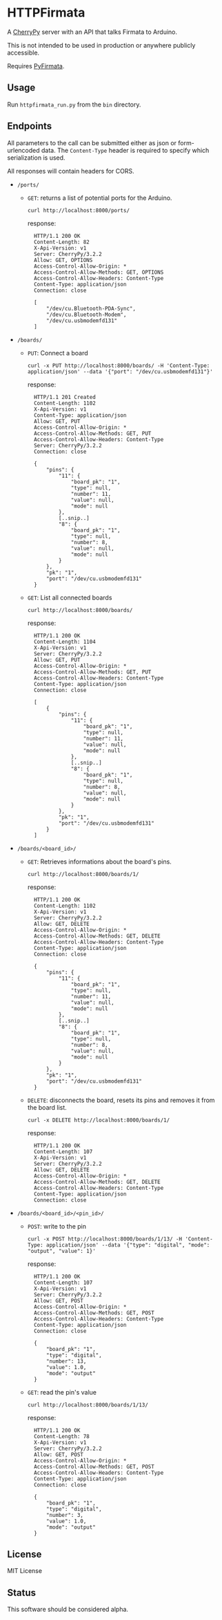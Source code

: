 # HTTPFirmata

A [CherryPy](http://www.cherrypy.org) server with an API that talks Firmata to Arduino.

This is not intended to be used in production or anywhere publicly accessible. 

Requires [PyFirmata](https://bitbucket.org/tino/pyfirmata/src/).

## Usage

Run `httpfirmata_run.py` from the `bin` directory.

## Endpoints

All parameters to the call can be submitted either as json or form-urlencoded data. The `Content-Type` header is required to specify which serialization is used.

All responses will contain headers for CORS.

* `/ports/`

    * `GET`: returns a list of potential ports for the Arduino.

        `curl http://localhost:8000/ports/`

        response:

            HTTP/1.1 200 OK
            Content-Length: 82
            X-Api-Version: v1
            Server: CherryPy/3.2.2
            Allow: GET, OPTIONS
            Access-Control-Allow-Origin: *
            Access-Control-Allow-Methods: GET, OPTIONS
            Access-Control-Allow-Headers: Content-Type
            Content-Type: application/json
            Connection: close

            [
                "/dev/cu.Bluetooth-PDA-Sync",
                "/dev/cu.Bluetooth-Modem",
                "/dev/cu.usbmodemfd131"
            ]

* `/boards/`

    * `PUT`: Connect a board

        `curl -x PUT http://localhost:8000/boards/ -H 'Content-Type: application/json' --data '{"port": "/dev/cu.usbmodemfd131"}'`

        response:

            HTTP/1.1 201 Created
            Content-Length: 1102
            X-Api-Version: v1
            Content-Type: application/json
            Allow: GET, PUT
            Access-Control-Allow-Origin: *
            Access-Control-Allow-Methods: GET, PUT
            Access-Control-Allow-Headers: Content-Type
            Server: CherryPy/3.2.2
            Connection: close

            {
                "pins": {
                    "11": {
                        "board_pk": "1",
                        "type": null,
                        "number": 11,
                        "value": null,
                        "mode": null
                    },
                    [..snip..]
                    "8": {
                        "board_pk": "1",
                        "type": null,
                        "number": 8,
                        "value": null,
                        "mode": null
                    }
                },
                "pk": "1",
                "port": "/dev/cu.usbmodemfd131"
            }
    * `GET`: List all connected boards

        `curl http://localhost:8000/boards/`

        response:

            HTTP/1.1 200 OK
            Content-Length: 1104
            X-Api-Version: v1
            Server: CherryPy/3.2.2
            Allow: GET, PUT
            Access-Control-Allow-Origin: *
            Access-Control-Allow-Methods: GET, PUT
            Access-Control-Allow-Headers: Content-Type
            Content-Type: application/json
            Connection: close

            [
                {
                    "pins": {
                        "11": {
                            "board_pk": "1",
                            "type": null,
                            "number": 11,
                            "value": null,
                            "mode": null
                        },
                        [..snip..]
                        "8": {
                            "board_pk": "1",
                            "type": null,
                            "number": 8,
                            "value": null,
                            "mode": null
                        }
                    },
                    "pk": "1",
                    "port": "/dev/cu.usbmodemfd131"
                }
            ]

* `/boards/<board_id>/`

    * `GET`: Retrieves informations about the board's pins.

        `curl http://localhost:8000/boards/1/`

        response:

            HTTP/1.1 200 OK
            Content-Length: 1102
            X-Api-Version: v1
            Server: CherryPy/3.2.2
            Allow: GET, DELETE
            Access-Control-Allow-Origin: *
            Access-Control-Allow-Methods: GET, DELETE
            Access-Control-Allow-Headers: Content-Type
            Content-Type: application/json
            Connection: close

            {
                "pins": {
                    "11": {
                        "board_pk": "1",
                        "type": null,
                        "number": 11,
                        "value": null,
                        "mode": null
                    },
                    [..snip..]
                    "8": {
                        "board_pk": "1",
                        "type": null,
                        "number": 8,
                        "value": null,
                        "mode": null
                    }
                },
                "pk": "1",
                "port": "/dev/cu.usbmodemfd131"
            }

    * `DELETE`: disconnects the board, resets its pins and removes it from the board list.

        `curl -x DELETE http://localhost:8000/boards/1/`

        response:

            HTTP/1.1 200 OK
            Content-Length: 107
            X-Api-Version: v1
            Server: CherryPy/3.2.2
            Allow: GET, DELETE
            Access-Control-Allow-Origin: *
            Access-Control-Allow-Methods: GET, DELETE
            Access-Control-Allow-Headers: Content-Type
            Content-Type: application/json
            Connection: close

* `/boards/<board_id>/<pin_id>/`

    * `POST`: write to the pin

        `curl -x POST http://localhost:8000/boards/1/13/ -H 'Content-Type: application/json' --data '{"type": "digital", "mode": "output", "value": 1}'`

        response:

            HTTP/1.1 200 OK
            Content-Length: 107
            X-Api-Version: v1
            Server: CherryPy/3.2.2
            Allow: GET, POST
            Access-Control-Allow-Origin: *
            Access-Control-Allow-Methods: GET, POST
            Access-Control-Allow-Headers: Content-Type
            Content-Type: application/json
            Connection: close

            {
                "board_pk": "1",
                "type": "digital",
                "number": 13,
                "value": 1.0,
                "mode": "output"
            }

    * `GET`: read the pin's value

        `curl http://localhost:8000/boards/1/13/`

        response:

            HTTP/1.1 200 OK
            Content-Length: 78
            X-Api-Version: v1
            Server: CherryPy/3.2.2
            Allow: GET, POST
            Access-Control-Allow-Origin: *
            Access-Control-Allow-Methods: GET, POST
            Access-Control-Allow-Headers: Content-Type
            Content-Type: application/json
            Connection: close

            {
                "board_pk": "1",
                "type": "digital",
                "number": 3,
                "value": 1.0,
                "mode": "output"
            }

## License

MIT License

## Status

This software should be considered alpha.